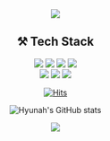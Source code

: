 <!--
**wiseah/wiseah** is a ✨ _special_ ✨ repository because its `README.md` (this file) appears on your GitHub profile.

Here are some ideas to get you started:

- 🔭 I’m currently working on ...
- 🌱 I’m currently learning ...
- 👯 I’m looking to collaborate on ...
- 🤔 I’m looking for help with ...
- 💬 Ask me about ...
- 📫 How to reach me: ...
- 😄 Pronouns: ...
- ⚡ Fun fact: ...  
### Hi there 👋 

<a href="https://github.com/anuraghazra/github-readme-stats">
    <img src="https://github-readme-stats.vercel.app/api/top-langs/?username=wiseah&layout=donut&show_icons=true&theme=material-palenight&hide_border=true&bg_color=20232a&icon_color=58A6FF&text_color=fff&title_color=58A6FF&count_private=true&exclude_repo=Face-Transfer-Application" width=38% />
</a>    
<a href="https://github.com/anuraghazra/github-readme-stats">
  <img src="https://github-readme-stats.vercel.app/api?username=wiseah&show_icons=true&theme=material-palenight&hide_border=true&bg_color=20232a&icon_color=58A6FF&text_color=fff&title_color=58A6FF&count_private=true" width=56% />
</a>
<a href="https://github.com/ashutosh00710/github-readme-activity-graph">
    <img src="https://github-readme-activity-graph.vercel.app/graph?username=wiseah&theme=react-dark&bg_color=20232a&hide_border=true&line=58A6FF&color=58A6FF" width=94%/>
</a>

<img src="https://capsule-render.vercel.app/api?type=waving&color=ffc0cb&height=150&section=header&text=&fontSize=" />
<img src="https://capsule-render.vercel.app/api?type=waving&color=ffc0cb&height=150&section=footer&text=텍스트&fontSize=텍스트크기" />

-->

<div align="center">
    <img src="https://capsule-render.vercel.app/api?type=waving&color=ffc0cb&height=150&section=header" />

 ## ⚒️ Tech Stack
  <div>
    <div>
      <img src="https://img.shields.io/badge/HTML5-E34F26?style=flat&logo=Html5&logoColor=white&">
      <img src="https://img.shields.io/badge/CSS3-1572B6?style=flat&logo=Css3&logoColor=white">
      <img src="https://img.shields.io/badge/JavaScript-F7DF1E?style=flat&logo=JavaScript&logoColor=white"/>
      <img src="https://img.shields.io/badge/Python-3776AB?style=flat&logo=Python&logoColor=white"/>
    <div>
    <div>
      <img src="https://img.shields.io/badge/React-61DAFB?style=flat&logo=React&logoColor=black">
      <img src="https://img.shields.io/badge/Tailwind CSS-06B6D4?style=flat&logo=Tailwind CSS&logoColor=white">
      <img src="https://img.shields.io/badge/styled components-DB7093?style=flat&logo=styled-components&logoColor=white"/>

[![Hits](https://hits.seeyoufarm.com/api/count/incr/badge.svg?url=https%3A%2F%2Fgithub.com%2Fgjbae1212%2Fhit-counter&count_bg=%23FF8FCE&title_bg=%23FF0092&icon=&icon_color=%23E7E7E7&title=hits&edge_flat=false)](https://hits.seeyoufarm.com)
    </div>   
   
<!--
    <div>
      <img src="https://techstack-generator.vercel.app/github-icon.svg" alt="icon" width="50" height="50" />
    </div> //깃허브로고
-->

![Hyunah's GitHub stats](https://github-readme-stats.vercel.app/api?username=wiseah&show_icons=true&theme=date_night)

</div>
    <img src="https://capsule-render.vercel.app/api?type=waving&color=ffc0cb&height=150&section=footer" />
</div>

